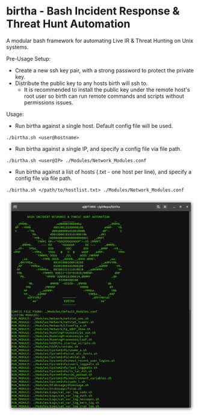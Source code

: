 # birtha - Bash Incident Response & Threat Hunt Automation
A modular bash framework for automating Live IR & Threat Hunting on Unix systems. 


Pre-Usage Setup: 

* Create a new ssh key pair, with a strong password to protect the private key. 
* Distribute the public key to any hosts birth will ssh to. 
  * It is recommended to install the public key under the remote host's root user so birth can run remote commands and scripts without permissions issues.  


Usage: 

* Run birtha against a single host. Default config file will be used. 
```
./birtha.sh <user@hostname>
```

* Run birtha against a single IP, and specify a config file via file path. 
```
./birtha.sh <user@IP> ./Modules/Network_Modules.conf
```        
 
 * Run birtha against a list of hosts (.txt - one host per line), and specify a config file via file path. 
```
./birtha.sh </path/to/hostlist.txt> ./Modules/Network_Modules.conf
```        
 
![alt text](https://github.com/ArronJablonowski/birtha/blob/main/birtha.png?raw=true)
